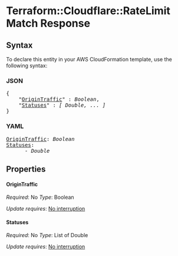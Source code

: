 # Terraform::Cloudflare::RateLimit Match Response

## Syntax

To declare this entity in your AWS CloudFormation template, use the following syntax:

### JSON

<pre>
{
    "<a href="#origintraffic" title="OriginTraffic">OriginTraffic</a>" : <i>Boolean</i>,
    "<a href="#statuses" title="Statuses">Statuses</a>" : <i>[ Double, ... ]</i>
}
</pre>

### YAML

<pre>
<a href="#origintraffic" title="OriginTraffic">OriginTraffic</a>: <i>Boolean</i>
<a href="#statuses" title="Statuses">Statuses</a>: <i>
      - Double</i>
</pre>

## Properties

#### OriginTraffic

_Required_: No
_Type_: Boolean

_Update requires_: [No interruption](https://docs.aws.amazon.com/AWSCloudFormation/latest/UserGuide/using-cfn-updating-stacks-update-behaviors.html#update-no-interrupt)

#### Statuses

_Required_: No
_Type_: List of Double

_Update requires_: [No interruption](https://docs.aws.amazon.com/AWSCloudFormation/latest/UserGuide/using-cfn-updating-stacks-update-behaviors.html#update-no-interrupt)

